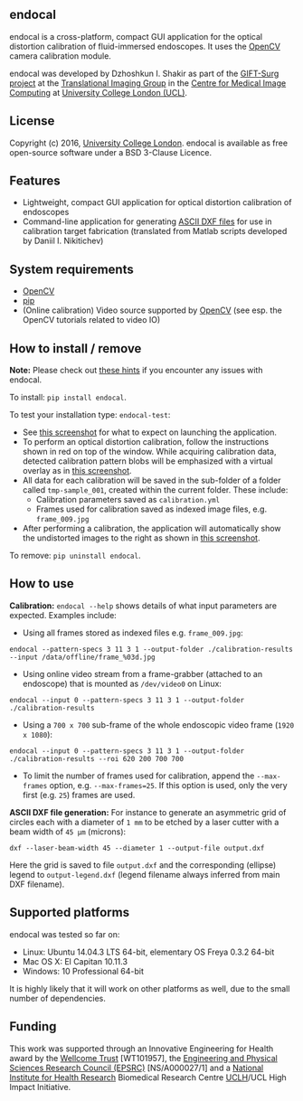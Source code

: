 endocal
-------

endocal is a cross-platform, compact GUI application for the optical distortion calibration of fluid-immersed endoscopes. It uses the [OpenCV][opencv] camera calibration module.

endocal was developed by Dzhoshkun I. Shakir as part of the [GIFT-Surg project][giftsurg] at the [Translational Imaging Group][tig] in the [Centre for Medical Image Computing][cmic] at [University College London (UCL)][ucl].

License
-------

Copyright (c) 2016, [University College London][ucl]. endocal is available as free open-source software under a BSD 3-Clause Licence.

Features
--------

* Lightweight, compact GUI application for optical distortion calibration of endoscopes
* Command-line application for generating [ASCII DXF files](http://www.autodesk.com/techpubs/autocad/acadr14/dxf/) for use in calibration target fabrication (translated from Matlab scripts developed by Daniil I. Nikitichev)

System requirements
-------------------

* [OpenCV][opencv]
* [pip](https://pip.pypa.io/en/stable/installing/)
* (Online calibration) Video source supported by [OpenCV][opencv_docs] (see esp. the OpenCV tutorials related to video IO)

How to install / remove
-----------------------

**Note:** Please check out [these hints](doc/issues.md) if you encounter any issues with endocal.

To install: `pip install endocal`.

To test your installation type: `endocal-test`:

* See [this screenshot](endocal/res/screenshot-start.png) for what to expect on launching the application.
* To perform an optical distortion calibration, follow the instructions shown in red on top of the window. While acquiring calibration data, detected calibration pattern blobs will be emphasized with a virtual overlay as in [this screenshot](endocal/res/screenshot-detection.png).
* All data for each calibration will be saved in the sub-folder of a folder called `tmp-sample_001`, created within the current folder. These include:
  * Calibration parameters saved as `calibration.yml`
  * Frames used for calibration saved as indexed image files, e.g. `frame_009.jpg`
* After performing a calibration, the application will automatically show the undistorted images to the right as shown in [this screenshot](endocal/res/screenshot-undistort.png).

To remove: `pip uninstall endocal`.

How to use
----------

**Calibration:** `endocal --help` shows details of what input parameters are expected. Examples include:
* Using all frames stored as indexed files e.g. `frame_009.jpg`:
```
endocal --pattern-specs 3 11 3 1 --output-folder ./calibration-results --input /data/offline/frame_%03d.jpg
```
* Using online video stream from a frame-grabber (attached to an endoscope) that is mounted as `/dev/video0` on Linux:
```
endocal --input 0 --pattern-specs 3 11 3 1 --output-folder ./calibration-results
```
* Using a `700 x 700` sub-frame of the whole endoscopic video frame (`1920 x 1080`):
```
endocal --input 0 --pattern-specs 3 11 3 1 --output-folder ./calibration-results --roi 620 200 700 700
```
* To limit the number of frames used for calibration, append the `--max-frames` option, e.g. `--max-frames=25`. If this option is used, only the very first (e.g. `25`) frames are used.

**ASCII DXF file generation:** For instance to generate an asymmetric grid of circles each with a diameter of `1 mm` to be etched by a laser cutter with a beam width of `45 μm` (microns):
```
dxf --laser-beam-width 45 --diameter 1 --output-file output.dxf
```
Here the grid is saved to file `output.dxf` and the corresponding (ellipse) legend to `output-legend.dxf` (legend filename always inferred from main DXF filename).

Supported platforms
-------------------

endocal was tested so far on:

* Linux: Ubuntu 14.04.3 LTS 64-bit, elementary OS Freya 0.3.2 64-bit
* Mac OS X: El Capitan 10.11.3
* Windows: 10 Professional 64-bit

It is highly likely that it will work on other platforms as well, due to the small number of dependencies.

Funding
-------

This work was supported through an Innovative Engineering for Health award by the [Wellcome Trust][wellcometrust] [WT101957], the [Engineering and Physical Sciences Research Council (EPSRC)][epsrc] [NS/A000027/1] and a [National Institute for Health Research][nihr] Biomedical Research Centre [UCLH][uclh]/UCL High Impact Initiative.


[tig]: http://cmictig.cs.ucl.ac.uk
[giftsurg]: http://www.gift-surg.ac.uk
[cmic]: http://cmic.cs.ucl.ac.uk
[ucl]: http://www.ucl.ac.uk
[nihr]: http://www.nihr.ac.uk/research
[uclh]: http://www.uclh.nhs.uk
[epsrc]: http://www.epsrc.ac.uk
[wellcometrust]: http://www.wellcome.ac.uk
[opencv]: http://opencv.org/
[opencv_docs]: http://docs.opencv.org/
